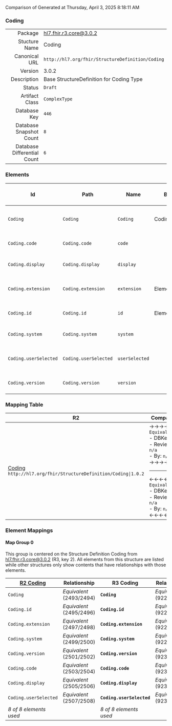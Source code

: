 Comparison of 
Generated at Thursday, April 3, 2025 8:18:11 AM

### Coding

|      |     |
| ---: | --- |
| Package | hl7.fhir.r3.core@3.0.2 |
| Stucture Name | Coding |
| Canonical URL | `http://hl7.org/fhir/StructureDefinition/Coding` |
| Version | 3.0.2 |
| Description | Base StructureDefinition for Coding Type |
| Status | `Draft` |
| Artifact Class | `ComplexType` |
| Database Key | `446` |
| Database Snapshot Count | `8` |
| Database Differential Count | `6` |

### Elements

| Id | Path | Name | Base Path | Short | Cardinality | Collated Type | Binding Strength | Binding Value Set |
| -- | ---- | ---- | --------- | ----- | ----------- | ------------- | ---------------- | ----------------- |
| `Coding` | `Coding` | `Coding` | Coding | A reference to a code defined by a terminology system | 0..* | Coding |  |  |
| `Coding.code` | `Coding.code` | `code` |  | Symbol in syntax defined by the system | 0..1 | code |  |  |
| `Coding.display` | `Coding.display` | `display` |  | Representation defined by the system | 0..1 | string |  |  |
| `Coding.extension` | `Coding.extension` | `extension` | Element.extension | Additional Content defined by implementations | 0..* | Extension |  |  |
| `Coding.id` | `Coding.id` | `id` | Element.id | xml:id (or equivalent in JSON) | 0..1 | id |  |  |
| `Coding.system` | `Coding.system` | `system` |  | Identity of the terminology system | 0..1 | uri |  |  |
| `Coding.userSelected` | `Coding.userSelected` | `userSelected` |  | If this coding was chosen directly by the user | 0..1 | boolean |  |  |
| `Coding.version` | `Coding.version` | `version` |  | Version of the system - if relevant | 0..1 | string |  |  |
### Mapping Table

| R2 | Comparison | R3 | Comparison | R4 | Comparison | R4B | Comparison | R5
| --- | --- | --- | --- | --- | --- | --- | --- | ---
| [Coding](/docs/R2/ComplexTypes/Coding.md)<br/> `http://hl7.org/fhir/StructureDefinition/Coding\|1.0.2` | →→→→→→→<br/>`Equivalent`<br/>- DBKey: `51`<br/>- Reviewed: `n/a`<br/>- By: `n/a`<br/>→→→→→→→<hr/>←←←←←←←<br/>`Equivalent`<br/>- DBKey: `218`<br/>- Reviewed: `n/a`<br/>- By: `n/a`<br/>←←←←←←←| [Coding](/docs/R3/ComplexTypes/Coding.md)<br/> `http://hl7.org/fhir/StructureDefinition/Coding\|3.0.2` | →→→→→→→<br/>`Equivalent`<br/>- DBKey: `387`<br/>- Reviewed: `n/a`<br/>- By: `n/a`<br/>→→→→→→→<hr/>←←←←←←←<br/>`Equivalent`<br/>- DBKey: `583`<br/>- Reviewed: `n/a`<br/>- By: `n/a`<br/>←←←←←←←| [Coding](/docs/R4/ComplexTypes/Coding.md)<br/> `http://hl7.org/fhir/StructureDefinition/Coding\|4.0.1` | →→→→→→→<br/>`Equivalent`<br/>- DBKey: `1319`<br/>- Reviewed: `n/a`<br/>- By: `n/a`<br/>→→→→→→→<hr/>←←←←←←←<br/>`Equivalent`<br/>- DBKey: `1320`<br/>- Reviewed: `n/a`<br/>- By: `n/a`<br/>←←←←←←←| [Coding](/docs/R4B/ComplexTypes/Coding.md)<br/> `http://hl7.org/fhir/StructureDefinition/Coding\|4.3.0` | →→→→→→→<br/>`Equivalent`<br/>- DBKey: `895`<br/>- Reviewed: `n/a`<br/>- By: `n/a`<br/>→→→→→→→<hr/>←←←←←←←<br/>`Equivalent`<br/>- DBKey: `1124`<br/>- Reviewed: `n/a`<br/>- By: `n/a`<br/>←←←←←←←| [Coding](/docs/R5/ComplexTypes/Coding.md)<br/> `http://hl7.org/fhir/StructureDefinition/Coding\|5.0.0` 

### Element Mappings


#### Map Group 0

This group is centered on the Structure Definition Coding from hl7.fhir.r3.core@3.0.2 (R3, key 2).
All elements from this structure are listed while other structures only show contents that have relationships with those elements.

| [R2 Coding](/docs/R2/ComplexTypes/Coding.md)| Relationship | R3 Coding| Relationship | [R4 Coding](/docs/R4/ComplexTypes/Coding.md)| Relationship | [R4B Coding](/docs/R4B/ComplexTypes/Coding.md)| Relationship | [R5 Coding](/docs/R5/ComplexTypes/Coding.md)
| --- | --- | --- | --- | --- | --- | --- | --- | ---
| `Coding`| _Equivalent_<br/>(2493/2494)| **`Coding`**| _Equivalent_<br/>(9222/9223)| `Coding`| _Equivalent_<br/>(20572/20573)| `Coding`| _Equivalent_<br/>(35699/35700)| `Coding`
| `Coding.id`| _Equivalent_<br/>(2495/2496)| **`Coding.id`**| _Equivalent_<br/>(9224/9225)| `Coding.id`| _Equivalent_<br/>(20574/20575)| `Coding.id`| _Equivalent_<br/>(35701/35702)| `Coding.id`
| `Coding.extension`| _Equivalent_<br/>(2497/2498)| **`Coding.extension`**| _Equivalent_<br/>(9226/9227)| `Coding.extension`| _Equivalent_<br/>(20576/20577)| `Coding.extension`| _Equivalent_<br/>(35703/35704)| `Coding.extension`
| `Coding.system`| _Equivalent_<br/>(2499/2500)| **`Coding.system`**| _Equivalent_<br/>(9228/9229)| `Coding.system`| _Equivalent_<br/>(20578/20579)| `Coding.system`| _Equivalent_<br/>(35705/35706)| `Coding.system`
| `Coding.version`| _Equivalent_<br/>(2501/2502)| **`Coding.version`**| _Equivalent_<br/>(9230/9231)| `Coding.version`| _Equivalent_<br/>(20580/20581)| `Coding.version`| _Equivalent_<br/>(35707/35708)| `Coding.version`
| `Coding.code`| _Equivalent_<br/>(2503/2504)| **`Coding.code`**| _Equivalent_<br/>(9232/9233)| `Coding.code`| _Equivalent_<br/>(20582/20583)| `Coding.code`| _Equivalent_<br/>(35709/35710)| `Coding.code`
| `Coding.display`| _Equivalent_<br/>(2505/2506)| **`Coding.display`**| _Equivalent_<br/>(9234/9235)| `Coding.display`| _Equivalent_<br/>(20584/20585)| `Coding.display`| _Equivalent_<br/>(35711/35712)| `Coding.display`
| `Coding.userSelected`| _Equivalent_<br/>(2507/2508)| **`Coding.userSelected`**| _Equivalent_<br/>(9236/9237)| `Coding.userSelected`| _Equivalent_<br/>(20586/20587)| `Coding.userSelected`| _Equivalent_<br/>(35713/35714)| `Coding.userSelected`
| *8 of 8 elements used* | | *8 of 8 elements used* | | *8 of 8 elements used* | | *8 of 8 elements used* | | *8 of 8 elements used* 

